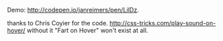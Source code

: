 Demo: http://codepen.io/janreimers/pen/LilDz.

thanks to Chris Coyier for the code. http://css-tricks.com/play-sound-on-hover/ without it "Fart on Hover" won't exist at all.

